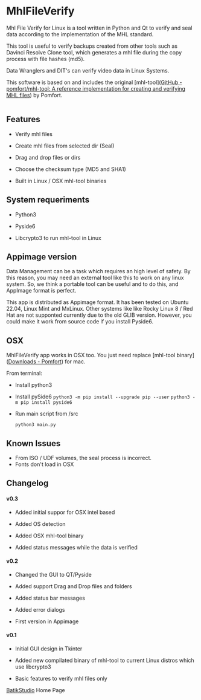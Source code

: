 # MhlFileVerify

Mhl File Verify for Linux is a tool written in Python and Qt to verify and seal data according to the implementation of the MHL standard.

This tool is useful to verify backups created from other tools such as Davinci Resolve Clone tool, which generates a mhl file during the copy process with file hashes (md5).

Data Wranglers and DIT's can verify video data in Linux Systems.

This software is based on and includes the original [mhl-tool]([GitHub - pomfort/mhl-tool: A reference implementation for creating and verifying MHL files](https://github.com/pomfort/mhl-tool)) by Pomfort.

<img src="https://batikstudio.com/mhlfileverify/screenshot.png" title="" alt="" data-align="center">

## Features

- Verify mhl files

- Create mhl files from selected dir (Seal)

- Drag and drop files or dirs

- Choose the checksum type (MD5 and SHA1)

- Built in Linux / OSX mhl-tool binaries

## System requeriments

- Python3

- Pyside6

- Libcrypto3 to run mhl-tool in Linux

## Appimage version

Data Management can be a task which requires an high level of safety. By this reason, you may need an external tool like this to work on any linux system. So, we think a portable tool can be useful and to do this, and AppImage format is perfect.

This app is distributed as Appimage format. It has been tested on Ubuntu 22.04, Linux Mint and MxLinux. Other systems like like Rocky Linux 8 / Red Hat are not supponted currently due to the old GLIB version. However, you could make it work from source code if you install Pyside6.

## OSX

MhlFileVerify app works in OSX too. You just need replace [mhl-tool binary]([Downloads - Pomfort](https://pomfort.com/downloads/)) for mac.

From terminal:

- Install python3

- Install pySide6
  `python3 -m pip install --upgrade pip --user`
  `python3 -m pip install pyside6`

- Run main script from /src
  
  `python3 main.py`

## Known Issues

- From ISO / UDF volumes, the seal process is incorrect.
- Fonts don't load in OSX

## Changelog

#### v0.3

- Added initial suppor for OSX intel based

- Added OS detection

- Added OSX mhl-tool binary

- Added status messages while the data is verified

#### v0.2

- Changed the GUI to QT/Pyside

- Added support Drag and Drop files and folders

- Added status bar messages

- Added error dialogs

- First version in Appimage

#### v0.1

- Initial GUI design in Tkinter

- Added new compilated binary of mhl-tool to current Linux distros which use libcrypto3

- Basic features to verify mhl files only





[BatikStudio](https://batikstudio.com) Home Page
